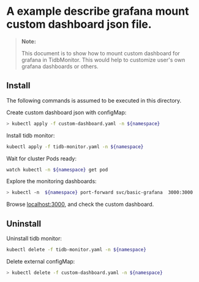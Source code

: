 # A example describe grafana mount custom dashboard json file.

> **Note:**
>
> This document is to show how to mount custom dashboard for grafana in TidbMonitor. 
> This would help to customize user's own grafana dashboards or others.

## Install

The following commands is assumed to be executed in this directory.

Create custom dashboard json with configMap:

```bash
> kubectl apply -f custom-dashboard.yaml -n ${namespace}
```

Install tidb monitor:

```bash
kubectl apply -f tidb-monitor.yaml -n ${namespace}
```

Wait for cluster Pods ready:

```bash
watch kubectl -n ${namespace} get pod
```


Explore the monitoring dashboards:

```bash
> kubectl -n  ${namespace} port-forward svc/basic-grafana  3000:3000
```

Browse [localhost:3000](http://localhost:3000), and check the custom dashboard.

## Uninstall


Uninstall tidb monitor:

```bash
kubectl delete -f tidb-monitor.yaml -n ${namespace}
```

Delete external configMap:
```bash
> kubectl delete -f custom-dashboard.yaml -n ${namespace}
```
